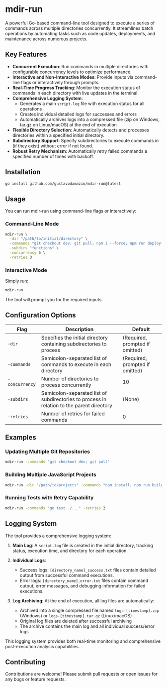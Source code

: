 # mdir-run

A powerful Go-based command-line tool designed to execute a series of commands across multiple directories concurrently. It streamlines batch operations by automating tasks such as code updates, deployments, and maintenance across numerous projects.

## Key Features

- **Concurrent Execution**: Run commands in multiple directories with configurable concurrency levels to optimize performance.
- **Interactive and Non-Interactive Modes**: Provide inputs via command-line flags or interactively through prompts.
- **Real-Time Progress Tracking**: Monitor the execution status of commands in each directory with live updates in the terminal.
- **Comprehensive Logging System**: 
  - Generates a main `script.log` file with execution status for all operations
  - Creates individual detailed logs for successes and errors
  - Automatically archives logs into a compressed file (zip on Windows, tar.gz on Linux/macOS) at the end of execution
- **Flexible Directory Selection**: Automatically detects and processes directories within a specified initial directory.
- **Subdirectory Support**: Specify subdirectories to execute commands in (if they exist) without error if not found.
- **Robust Retry Mechanism**: Automatically retry failed commands a specified number of times with backoff.

## Installation

```bash
go install github.com/gustavodamazio/mdir-run@latest
```

## Usage

You can run mdir-run using command-line flags or interactively:

### Command-Line Mode

```bash
mdir-run \
  -dir "/path/to/initial/directory" \
  -commands "git checkout dev; git pull; npm i --force; npm run deploy-dev" \
  -subdirs "functions" \
  -concurrency 5 \
  -retries 3
```

### Interactive Mode

Simply run:

```bash
mdir-run
```

The tool will prompt you for the required inputs.

## Configuration Options

| Flag | Description | Default |
|------|-------------|---------|
| `-dir` | Specifies the initial directory containing subdirectories to process | (Required, prompted if omitted) |
| `-commands` | Semicolon-separated list of commands to execute in each directory | (Required, prompted if omitted) |
| `-concurrency` | Number of directories to process concurrently | 10 |
| `-subdirs` | Semicolon-separated list of subdirectories to process in relation to the parent directory | (None) |
| `-retries` | Number of retries for failed commands | 0 |

## Examples

### Updating Multiple Git Repositories

```bash
mdir-run -commands "git checkout dev; git pull"
```

### Building Multiple JavaScript Projects

```bash
mdir-run -dir "/path/to/projects" -commands "npm install; npm run build" -subdirs "frontend;backend" -concurrency 3
```

### Running Tests with Retry Capability

```bash
mdir-run -commands "go test ./..." -retries 2
```

## Logging System

The tool provides a comprehensive logging system:

1. **Main Log**: A `script.log` file is created in the initial directory, tracking status, execution time, and directory for each operation.

2. **Individual Logs**:
   - Success logs: `[directory_name]_success.txt` files contain detailed output from successful command executions.
   - Error logs: `[directory_name]_error.txt` files contain command output, error messages, and debugging information for failed executions.

3. **Log Archiving**: At the end of execution, all log files are automatically:
   - Archived into a single compressed file named `logs-[timestamp].zip` (Windows) or `logs-[timestamp].tar.gz` (Linux/macOS)
   - Original log files are deleted after successful archiving
   - The archive contains the main log and all individual success/error logs

This logging system provides both real-time monitoring and comprehensive post-execution analysis capabilities.

## Contributing

Contributions are welcome! Please submit pull requests or open issues for any bugs or feature requests.